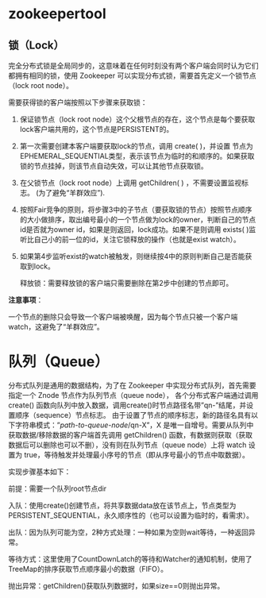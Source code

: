 # zookeepertool
## 锁（Lock）
完全分布式锁是全局同步的，这意味着在任何时刻没有两个客户端会同时认为它们都拥有相同的锁，使用 Zookeeper 可以实现分布式锁，需要首先定义一个锁节点（lock root node）。

需要获得锁的客户端按照以下步骤来获取锁：

1. 保证锁节点（lock root node）这个父根节点的存在，这个节点是每个要获取lock客户端共用的，这个节点是PERSISTENT的。
2. 第一次需要创建本客户端要获取lock的节点，调用 create( )，并设置 节点为EPHEMERAL_SEQUENTIAL类型，表示该节点为临时的和顺序的。如果获取锁的节点挂掉，则该节点自动失效，可以让其他节点获取锁。
3. 在父锁节点（lock root node）上调用 getChildren( ) ，不需要设置监视标志。 (为了避免“羊群效应”).
4. 按照Fair竞争的原则，将步骤3中的子节点（要获取锁的节点）按照节点顺序的大小做排序，取出编号最小的一个节点做为lock的owner，判断自己的节点id是否就为owner id，如果是则返回，lock成功。如果不是则调用 exists( )监听比自己小的前一位的id，关注它锁释放的操作（也就是exist watch）。
6. 如果第4步监听exist的watch被触发，则继续按4中的原则判断自己是否能获取到lock。
   
   释放锁：需要释放锁的客户端只需要删除在第2步中创建的节点即可。

**注意事项**：

一个节点的删除只会导致一个客户端被唤醒，因为每个节点只被一个客户端watch，这避免了“羊群效应”。

# 队列（Queue）
分布式队列是通用的数据结构，为了在 Zookeeper 中实现分布式队列，首先需要指定一个 Znode 节点作为队列节点（queue node）， 各个分布式客户端通过调用 create() 函数向队列中放入数据，调用create()时节点路径名带”qn-”结尾，并设置顺序（sequence）节点标志。 由于设置了节点的顺序标志，新的路径名具有以下字符串模式：”_path-to-queue-node_/qn-X”，X 是唯一自增号。需要从队列中获取数据/移除数据的客户端首先调用 getChildren() 函数，有数据则获取（获取数据后可以删除也可以不删），没有则在队列节点（queue node）上将 watch 设置为 true，等待触发并处理最小序号的节点（即从序号最小的节点中取数据）。

实现步骤基本如下：

前提：需要一个队列root节点dir

入队：使用create()创建节点，将共享数据data放在该节点上，节点类型为PERSISTENT_SEQUENTIAL，永久顺序性的（也可以设置为临时的，看需求）。

出队：因为队列可能为空，2种方式处理：一种如果为空则wait等待，一种返回异常。

等待方式：这里使用了CountDownLatch的等待和Watcher的通知机制，使用了TreeMap的排序获取节点顺序最小的数据（FIFO）。

抛出异常：getChildren()获取队列数据时，如果size==0则抛出异常。
